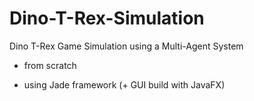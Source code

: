 # Dino-T-Rex-Simulation
Dino T-Rex Game Simulation using a Multi-Agent System

- from scratch

- using Jade framework (+ GUI build with JavaFX)


